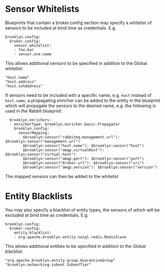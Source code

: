 # Sensor Whitelists

Blueprints that contain a broker.config section may specify a whitelist
of sensors to be included at bind time as credentials. E.g.

```
brooklyn.config:
  broker.config:
    sensor.whitelist:
    - foo.bar
    - sensor.one.name
```

This allows additional sensors to be specified in addition to the Global
whitelist:

```
"host.name"
"host.address"
"host.sshAddress"
```

If sensors need to be included with a specific name, e.g. `host` instead
of `host.name`, a propagating enricher can be added to the entity in the
blueprint which will propagate the sensors to the desired name, e.g. the
following is used in the Rabbit blueprint:

```
  brooklyn.enrichers:
  - enricherType: brooklyn.enricher.basic.Propagator
    brooklyn.config:
      sensorMapping:
        $brooklyn:sensor("rabbitmq.management.url"): $brooklyn:sensor("management.url")
        $brooklyn:sensor("host.name"): $brooklyn:sensor("host")
        $brooklyn:sensor("amqp.virtualHost"): $brooklyn:sensor("virtual-host")
        $brooklyn:sensor("amqp.port"): $brooklyn:sensor("port")
        $brooklyn:sensor("broker.url"): $brooklyn:sensor("uri")
        $brooklyn:sensor("amqp.version"): $brooklyn:sensor("version")
```

The mapped sensors can then be added to the whitelist

# Entity Blacklists

You may also specify a blacklist of entity types, the sensors of which will
be excluded at bind time as credentials. E.g.

```
brooklyn.config:
  broker.config:
    entity.blacklist:
    - org.apache.brooklyn.entity.nosql.redis.RedisSlave
```

This allows additional entities to be specified in addition to the Global
blacklist:

```
"org.apache.brooklyn.entity.group.QuarantineGroup"
"brooklyn.networking.subnet.SubnetTier"
```
